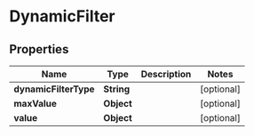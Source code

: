 
# DynamicFilter

## Properties
Name | Type | Description | Notes
------------ | ------------- | ------------- | -------------
**dynamicFilterType** | **String** |  |  [optional]
**maxValue** | **Object** |  |  [optional]
**value** | **Object** |  |  [optional]



